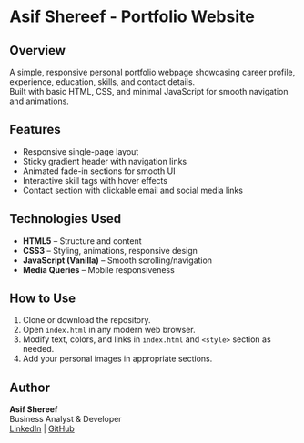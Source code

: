 # Asif Shereef - Portfolio Website

## Overview
A simple, responsive personal portfolio webpage showcasing career profile, experience, education, skills, and contact details.  
Built with basic HTML, CSS, and minimal JavaScript for smooth navigation and animations.

## Features
- Responsive single-page layout
- Sticky gradient header with navigation links
- Animated fade-in sections for smooth UI
- Interactive skill tags with hover effects
- Contact section with clickable email and social media links

## Technologies Used
- **HTML5** – Structure and content
- **CSS3** – Styling, animations, responsive design
- **JavaScript (Vanilla)** – Smooth scrolling/navigation
- **Media Queries** – Mobile responsiveness

## How to Use
1. Clone or download the repository.
2. Open `index.html` in any modern web browser.
3. Modify text, colors, and links in `index.html` and `<style>` section as needed.
4. Add your personal images in appropriate sections.

## Author
**Asif Shereef**  
Business Analyst & Developer  
[LinkedIn](https://linkedin.com/in/asif-shereef-311600195) | [GitHub](https://github.com)
